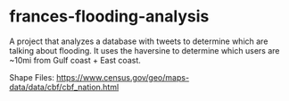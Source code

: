 # frances-flooding-analysis
A project that analyzes a database with tweets to determine which are talking about flooding. It uses the haversine to determine which users are ~10mi from Gulf coast + East coast.

Shape Files: 
https://www.census.gov/geo/maps-data/data/cbf/cbf_nation.html
